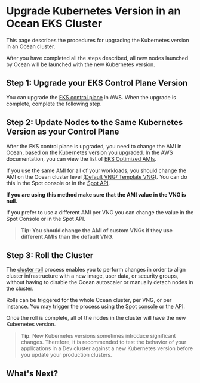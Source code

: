 # Upgrade Kubernetes Version in an Ocean EKS Cluster

This page describes the procedures for upgrading the Kubernetes version in an Ocean cluster.

After you have completed all the steps described, all new nodes launched by Ocean will be launched with the new Kubernetes version.

## Step 1: Upgrade your EKS Control Plane Version

You can upgrade the [EKS control plane](https://docs.aws.amazon.com/eks/latest/userguide/update-cluster.html) in AWS. When the upgrade is complete, complete the following step.

## Step 2: Update Nodes to the Same Kubernetes Version as your Control Plane

After the EKS control plane is upgraded, you need to change the AMI in Ocean, based on the Kubernetes version you upgraded. In the AWS documentation, you can view the list of [EKS Optimized AMIs](https://docs.aws.amazon.com/eks/latest/userguide/eks-optimized-ami.html).

If you use the same AMI for all of your workloads, you should change the AMI on the Ocean cluster level [(Default VNG/ Template VNG)](ocean/features/vngs/?id=default-vng). You can do this in the Spot console or in the [Spot API](https://docs.spot.io/api/#operation/OceanAWSClusterUpdate).

**If you are using this method make sure that the AMI value in the VNG is null.**

If you prefer to use a different AMI per VNG you can change the value in the Spot Console or in the Spot API.

>**Tip: You should change the AMI of custom VNGs if they use different AMIs than the default VNG.**

## Step 3: Roll the Cluster

The [cluster roll](ocean/features/roll?id=create-a-roll) process enables you to perform changes in order to align cluster infrastructure with a new image, user data, or security groups, without having to disable the Ocean autoscaler or manually detach nodes in the cluster.

Rolls can be triggered for the whole Ocean cluster, per VNG, or per instance. You may trigger the process using the [Spot console](ocean/features/roll?id=start-a-cluster-roll) or the [API](https://docs.spot.io/api/#operation/oceanAwsRollInit).

Once the roll is complete, all of the nodes in the cluster will have the new Kubernetes version.

>**Tip**: New Kubernetes versions sometimes introduce significant changes. Therefore, it is recommended to test the behavior of your applications in a Dev cluster against a new Kubernetes version before you update your production clusters.

## What's Next?
